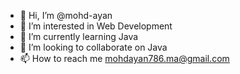 - 👋 Hi, I’m @mohd-ayan
- 👀 I’m interested in Web Development
- 🌱 I’m currently learning Java
- 💞️ I’m looking to collaborate on Java
- 📫 How to reach me mohdayan786.ma@gmail.com

<!---
mohd-ayan/mohd-ayan is a ✨ special ✨ repository because its `README.md` (this file) appears on your GitHub profile.
You can click the Preview link to take a look at your changes.
--->
